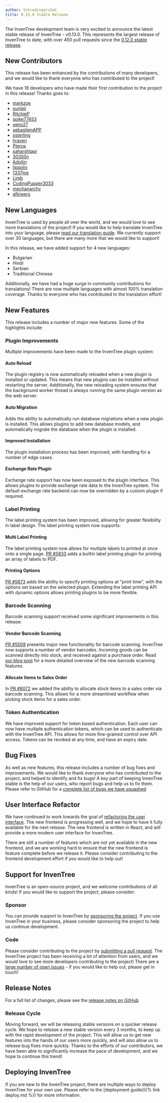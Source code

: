 ```yaml
---
author: SchrodingersGat
title: 0.13.0 Stable Release
---
```


The InvenTree development team is very excited to announce the latest stable release of InvenTree - v0.13.0. This represents the largest release of InvenTree to date, with over 450 pull requests since the [0.12.0 stable release](/blog/2023/06/26/0.12.0.md).

## New Contributors

This release has been enhanced by the contributions of many developers, and we would like to thank everyone who has contributed to the project!

We have 18 developers who have made their first contribution to the project in this release! Thanks goes to:

- [markzoe](https://github.com/markxoe)
- [xunleii](https://github.com/xunleii)
- [RitchieP](https://github.com/RitchieP)
- [spike77453](https://github.com/spike77453)
- [xeno27](https://github.com/xeno27)
- [sebastienAPP](https://github.com/sebastienAPP)
- [ssterling](https://github.com/ssterling)
- [hraven](https://github.com/hvraven)
- [Pterox](https://github.com/Petrox)
- [saharshtapi](https://github.com/saharshtapi)
- [30350n](https://github.com/30350n)
- [Adoliin](https://github.com/Adoliin)
- [lippoliv](https://github.com/lippoliv)
- [1337joe](https://github.com/1337joe)
- [Limb](https://github.com/Limb)
- [CodingPupper3033](https://github.com/CodingPupper3033)
- [mechanarchy](https://github.com/mechanarchy)
- [afkiwers](https://github.com/afkiwers)

## New Languages

InvenTree is used by people all over the world, and we would love to see more translations of the project! If you would like to help translate InvenTree into your language, please [read our translation guide](https://inventree.org/contribute.html#translate). We currently support over 30 languages, but there are many more that we would like to support!

In this release, we have added support for 4 new languages:

- Bulgarian
- Hindi
- Serbian
- Traditional Chinese

Additionally, we have had a huge surge in community contributions for translations! There are now multiple languages with almost 100% translation coverage. Thanks to everyone who has contributed to the translation effort!

## New Features

This release includes a number of major new features. Some of the highlights include:

### Plugin Improvements

Multiple improvements have been made to the InvenTree plugin system:

#### Auto Reload

The plugin registry is now automatically reloaded when a new plugin is installed or updated. This means that new plugins can be installed without restarting the server. Additionally, the new reloading system ensures that the background worker thread is always running the same plugin version as the web server.

#### Auto Migration

Adds the ability to automatically run database migrations when a new plugin is installed. This allows plugins to add new database models, and automatically migrate the database when the plugin is installed.

#### Improved Installation

The plugin installation process has been improved, with handling for a number of edge cases.

#### Exchange Rate Plugin

Exchange rate support has now been exposed to the plugin interface. This allows plugins to provide exchange rate data to the InvenTree system. The default exchange rate backend can now be overridden by a custom plugin if required.

### Label Printing

The label printing system has been improved, allowing for greater flexibility in label design. The label printing system now supports:

#### Multi Label Printing

The label printing system now allows for multiple labels to printed at once onto a single page. [PR #5833](https://github.com/inventree/InvenTree/pull/5883) adds a builtin label printing plugin for printing an array of labels to PDF.

#### Printing Options

[PR #5873](https://github.com/inventree/InvenTree/pull/5837) adds the ability to specify printing options at "print time", with the options set based on the selected plugin. Extending the label printing API with dynamic options allows printing plugins to be more flexible.

### Barcode Scanning

Barcode scanning support received some significant improvements in this release:

#### Vendor Barcode Scanning

[PR #5509](https://github.com/inventree/InvenTree/pull/5509) presents major new functionality for barcode scanning. InvenTree now supports a number of vendor barcodes. Incoming goods can be scanned directly into stock, and received against a purchase order. Read [our blog post](/blog/2023/10/29/barcodes.md) for a more detailed overview of the new barcode scanning features.

#### Allocate Items to Sales Order

In [PR #6072](https://github.com/inventree/InvenTree/pull/6072) we added the ability to allocate stock items to a sales order via barcode scanning. This allows for a more streamlined workflow when picking stock items for a sales order.

### Token Authentication

We have improved support for token based authentication. Each user can now have multiple authentication tokens, which can be used to authenticate with the InvenTree API. This allows for more fine-grained control over API access. Tokens can be revoked at any time, and have an expiry date.

## Bug Fixes

As well as new features, this release includes a number of bug fixes and improvements. We would like to thank everyone who has contributed to the project, and helped to identify and fix bugs! A key part of keeping InvenTree stable is the help of our users, who report bugs and help us to fix them. Please refer to GitHub for a [complete list of bugs we have squashed](https://github.com/inventree/InvenTree/pulls?q=is%3Apr+milestone%3A0.13.0+label%3Abug+)

## User Interface Refactor

We have continued to work towards the goal of [refactoring the user interface](/blog/2023/08/28/react.md). The new frontend is progressing well, and we hope to have it fully available for the next release. The new frontend is written in React, and will provide a more modern user interface for InvenTree.

There are still a number of features which are not yet available in the new frontend, and we are working hard to ensure that the new frontend is feature complete before we release it. Please consider contributing to the frontend development effort if you would like to help out!

## Support for InvenTree

InvenTree is an open-source project, and we welcome contributions of all kinds! If you would like to support the project, please consider:

### Sponsor

You can provide support to InvenTree by [sponsoring the project](https://inventree.org/contribute.html#sponsor). If you use InvenTree in your business, please consider sponsoring the project to help us continue development.

### Code

Please consider contributing to the project by [submitting a pull request](https://inventree.org/contribute.html#code). The InvenTree project has been receiving a lot of attention from users, and we would love to see more developers contributing to the project! There are a [large number of open issues](https://github.com/inventree/InvenTree/issues) - if you would like to help out, please get in touch!


## Release Notes

For a full list of changes, please see the [release notes on GitHub](https://github.com/inventree/InvenTree/releases/tag/0.13.0)

### Release Cycle

Moving forward, we will be releasing stable versions on a quicker release cycle. We hope to release a new stable version every 3 months, to keep up with the rapid development of the project. This will allow us to get new features into the hands of our users more quickly, and will also allow us to release bug fixes more quickly. Thanks to the efforts of our contributors, we have been able to significantly increase the pace of development, and we hope to continue this trend!

## Deploying InvenTree

If you are new to the InvenTree project, there are multiple ways to deploy InvenTree for your own use. Please refer to the [deployment guide]({% link deploy.md %}) for more information.